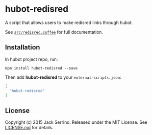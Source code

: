 # hubot-redisred

A script that allows users to make redisred links through hubot.

See [`src/redisred.coffee`][redisred] for full documentation.

## Installation

In hubot project repo, run:

`npm install hubot-redisred --save`

Then add **hubot-redisred** to your `external-scripts.json`:

```json
[
  "hubot-redisred"
]
```

## License

Copyright (c) 2015 Jack Serrino. Released under the MIT License. See
[LICENSE.md][license] for details.

[redisred]: src/redisred.coffee
[license]: LICENSE.md
